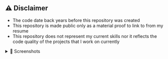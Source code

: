 ## ⚠️ Disclaimer 

* The code date back years before this repository was created
* This repository is made public only as a material proof to link to from my resume
* This repository does not represent my current skills nor it reflects the code quality of the projects that I work on currently


<details><summary> 📸 Screenshots</summary>

|                                                                                                                                                                         |                                                                                                                                                                         |                                                                                                                                                                         |
| :---------------------------------------------------------------------------------------------------------------------------------------------------------------------: | :---------------------------------------------------------------------------------------------------------------------------------------------------------------------: | :---------------------------------------------------------------------------------------------------------------------------------------------------------------------: |
| <img width="1604" alt="screen shot 1" src="https://user-images.githubusercontent.com/35656299/97241945-d3ed4980-17f2-11eb-845b-7e2671a845eb.png"> | <img width="1604" alt="screen shot 2" src="https://user-images.githubusercontent.com/35656299/97241947-d485e000-17f2-11eb-88ac-3cc3d7f7a578.png">  |<img width="1604" alt="screen shot 4" src="https://user-images.githubusercontent.com/35656299/97241944-d354b300-17f2-11eb-8c9c-6149477071e4.png"> |
| <img width="1604" alt="screen shot 1" src="https://user-images.githubusercontent.com/35656299/97241949-d485e000-17f2-11eb-9f1b-b8b027a8f997.png"> | <img width="1604" alt="screen shot 4" src="https://user-images.githubusercontent.com/35656299/97241952-d51e7680-17f2-11eb-9837-f317946cbb24.png">  |  <img width="1604" alt="screen shot 1" src="https://user-images.githubusercontent.com/35656299/97241942-d2bc1c80-17f2-11eb-9c85-d9c6013c092d.png">|
| <img width="1604" alt="screen shot 2" src="https://user-images.githubusercontent.com/35656299/97241953-d51e7680-17f2-11eb-892e-df862c31bb7c.png">|  <img width="1604" alt="screen shot 3" src="https://user-images.githubusercontent.com/35656299/97241948-d485e000-17f2-11eb-8df4-5c2928ae25a3.png">|   |


</details>
